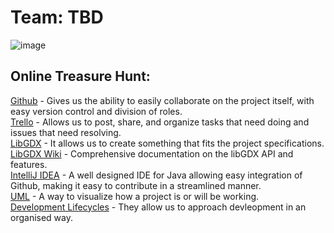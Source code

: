 # Team: TBD
![image](https://user-images.githubusercontent.com/92224583/200810536-b08c1932-3714-4c3c-8159-fcbf0cf66da7.png)


## Online Treasure Hunt:
[Github](https://www.github.com) - Gives us the ability to easily collaborate on the project itself, with easy version control and division of roles.<br/>
[Trello](https://www.trello.com) - Allows us to post, share, and organize tasks that need doing and issues that need resolving.<br/>
[LibGDX](https://www.libgdx.com) - It allows us to create something that fits the project specifications.<br/>
[LibGDX Wiki](https://libgdx.com/wiki/) - Comprehensive documentation on the libGDX API and features.<br/>
[IntelliJ IDEA](https://www.jetbrains.com/idea/) - A well designed IDE for Java allowing easy integration of Github, making it easy to contribute in a streamlined manner.<br/>
[UML](https://tallyfy.com/uml-diagram/) - A way to visualize how a project is or will be working.<br/>
[Development Lifecycles](https://www.roberthalf.co.uk/advice/industry-insights/6-basic-sdlc-methodologies-which-one-best) - They allow us to approach devleopment in an organised way.

